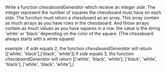 Write a function *chessboardGenerator* which receive an integer *side*.
The integer represent the number of squares the chessboard must have on each side.
The function must return a chessboard as an array. This array contain as much arrays as you have rows in the chessboard.
And those arrays contain as much values as you have squares in a row.
the value is the string 'white' or 'black' depending on the color of the square.
(The chessboard always starts with a white square)

exemple : 
if *side* equals 2, the function *chessboardGenerator* will return [['white', 'black'],['black', 'white']]
if *side* equals 3, the function *chessboardGenerator* will return [['white', 'black', 'white'], ['black', 'white', 'black'], ['white', 'black', 'white'],]
